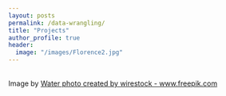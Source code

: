 ```yaml
---
layout: posts
permalink: /data-wrangling/
title: "Projects"
author_profile: true
header:
  image: "/images/Florence2.jpg"
---
```


<br>
Image by <a href='https://www.freepik.com/photos/water'>Water photo created by wirestock - www.freepik.com</a>
